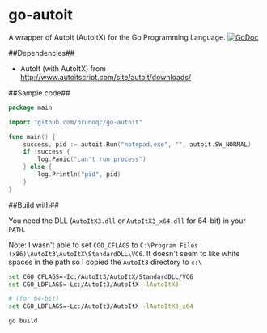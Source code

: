 go-autoit
=========
A wrapper of AutoIt (AutoItX) for the Go Programming Language. [![GoDoc](https://godoc.org/github.com/brunoqc/go-autoit?status.png)](https://godoc.org/github.com/brunoqc/go-autoit)

##Dependencies##
- AutoIt (with AutoItX) from http://www.autoitscript.com/site/autoit/downloads/

##Sample code##
```go
package main

import "github.com/brunoqc/go-autoit"

func main() {
	success, pid := autoit.Run("notepad.exe", "", autoit.SW_NORMAL)
	if !success {
		log.Panic("can't run process")
	} else {
		log.Println("pid", pid)
	}
}

```

##Build with##

You need the DLL (`AutoItX3.dll` or `AutoItX3_x64.dll` for 64-bit) in your `PATH`.

Note: I wasn't able to set `CGO_CFLAGS` to `C:\Program Files (x86)\AutoIt3\AutoItX\StandardDLL\VC6`. It doesn't seem to like white spaces in the path so I copied the `AutoIt3` directory to `c:\`

```bash
set CGO_CFLAGS=-Ic:/AutoIt3/AutoItX/StandardDLL/VC6
set CGO_LDFLAGS=-Lc:/AutoIt3/AutoItX -lAutoItX3

# (for 64-bit)
set CGO_LDFLAGS=-Lc:/AutoIt3/AutoItX -lAutoItX3_x64

go build
```
